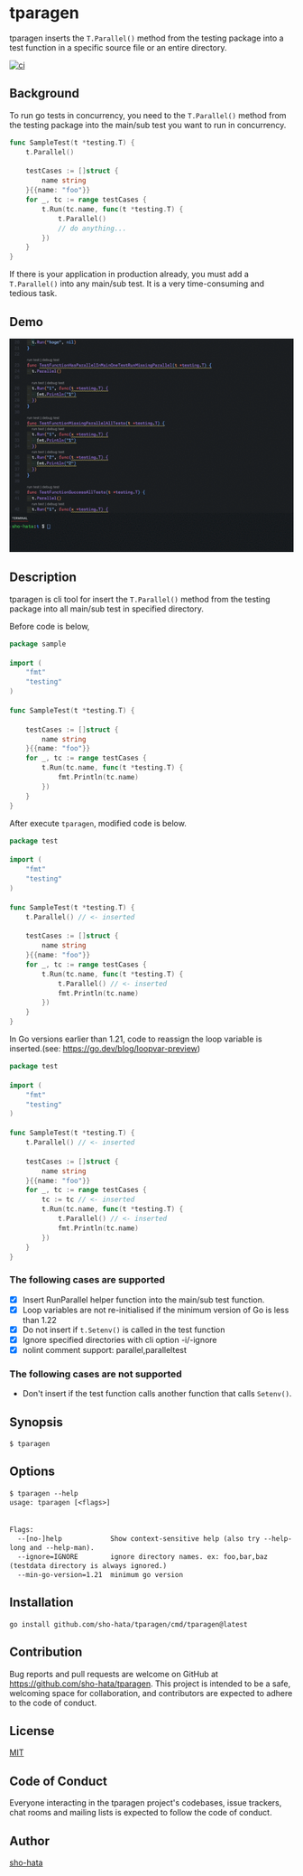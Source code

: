 # tparagen
tparagen inserts the `T.Parallel()` method from the testing package into a test function in a specific source file or an entire directory.

[![ci](https://github.com/sho-hata/tparagen/actions/workflows/ci.yml/badge.svg)](https://github.com/sho-hata/tparagen/actions/workflows/ci.yml)

## Background
To run go tests in concurrency, you need to the `T.Parallel()` method from the testing package into the main/sub test you want to run in concurrency.

```go
func SampleTest(t *testing.T) {
	t.Parallel()

	testCases := []struct {
		name string
	}{{name: "foo"}}
	for _, tc := range testCases {
		t.Run(tc.name, func(t *testing.T) {
			t.Parallel()
			// do anything...
		})
	}
}
```

If there is your application in production already, you must add a `T.Parallel()` into any main/sub test. It is a very time-consuming and tedious task.

## Demo
![demo](/doc/tparagen.gif)

## Description
tparagen is cli tool for insert the `T.Parallel()` method from the testing package into all main/sub test in specified directory.

Before code is below,

```go
package sample

import (
	"fmt"
	"testing"
)

func SampleTest(t *testing.T) {

	testCases := []struct {
		name string
	}{{name: "foo"}}
	for _, tc := range testCases {
		t.Run(tc.name, func(t *testing.T) {
			fmt.Println(tc.name)
		})
	}
}
```

After execute `tparagen`, modified code is below.

```go
package test

import (
	"fmt"
	"testing"
)

func SampleTest(t *testing.T) {
	t.Parallel() // <- inserted

	testCases := []struct {
		name string
	}{{name: "foo"}}
	for _, tc := range testCases {
		t.Run(tc.name, func(t *testing.T) {
			t.Parallel() // <- inserted
			fmt.Println(tc.name)
		})
	}
}
```

In Go versions earlier than 1.21, code to reassign the loop variable is inserted.(see: https://go.dev/blog/loopvar-preview)

```go
package test

import (
	"fmt"
	"testing"
)

func SampleTest(t *testing.T) {
	t.Parallel() // <- inserted

	testCases := []struct {
		name string
	}{{name: "foo"}}
	for _, tc := range testCases {
		tc := tc // <- inserted
		t.Run(tc.name, func(t *testing.T) {
			t.Parallel() // <- inserted
			fmt.Println(tc.name)
		})
	}
}
```


### The following cases are supported
- [x] Insert RunParallel helper function into the main/sub test function.
- [x] Loop variables are not re-initialised if the minimum version of Go is less than 1.22
- [x] Do not insert if `t.Setenv()` is called in the test function
- [x] Ignore specified directories with cli option -i/-ignore
- [x] nolint comment support: parallel,paralleltest

### The following cases are not supported
- Don't insert if the test function calls another function that calls `Setenv()`.

## Synopsis
```
$ tparagen
```

## Options
```
$ tparagen --help
usage: tparagen [<flags>]


Flags:
  --[no-]help            Show context-sensitive help (also try --help-long and --help-man).
  --ignore=IGNORE        ignore directory names. ex: foo,bar,baz (testdata directory is always ignored.)
  --min-go-version=1.21  minimum go version

```
## Installation
```
go install github.com/sho-hata/tparagen/cmd/tparagen@latest
```


## Contribution
Bug reports and pull requests are welcome on GitHub at https://github.com/sho-hata/tparagen. This project is intended to be a safe, welcoming space for collaboration, and contributors are expected to adhere to the code of conduct.

## License
[MIT](https://github.com/sho-hata/tparagen/blob/main/LICENSE)

## Code of Conduct
Everyone interacting in the tparagen project's codebases, issue trackers, chat rooms and mailing lists is expected to follow the code of conduct.

## Author
[sho-hata](https://github.com/sho-hata)
